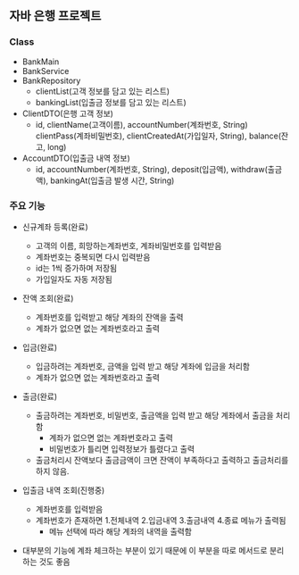 ## 자바 은행 프로젝트
### Class
- BankMain
- BankService
- BankRepository
    - clientList(고객 정보를 담고 있는 리스트)
    - bankingList(입출금 정보를 담고 있는 리스트)
- ClientDTO(은행 고객 정보)
    - id, clientName(고객이름), accountNumber(계좌번호, String) clientPass(계좌비밀번호), clientCreatedAt(가입일자, String), balance(잔고, long)
- AccountDTO(입출금 내역 정보)
    - id, accountNumber(계좌번호, String), deposit(입금액), withdraw(출금액), bankingAt(입출금 발생 시간, String)

### 주요 기능
- 신규계좌 등록(완료)
    - 고객의 이름, 희망하는계좌번호, 계좌비밀번호를 입력받음
    - 계좌번호는 중복되면 다시 입력받음
    - id는 1씩 증가하며 저장됨
    - 가입일자도 자동 저장됨
- 잔액 조회(완료)
    - 계좌번호를 입력받고 해당 계좌의 잔액을 출력
    - 계좌가 없으면 없는 계좌번호라고 출력
- 입금(완료)
    - 입금하려는 계좌번호, 금액을 입력 받고 해당 계좌에 입금을 처리함
    - 계좌가 없으면 없는 계좌번호라고 출력
- 출금(완료)
    - 출금하려는 계좌번호, 비밀번호, 출금액을 입력 받고 해당 계좌에서 출금을 처리함
        - 계좌가 없으면 없는 계좌번호라고 출력
        - 비밀번호가 틀리면 입력정보가 틀렸다고 출력
    - 출금처리시 잔액보다 출금금액이 크면 잔액이 부족하다고 출력하고 출금처리를 하지 않음.
- 입출금 내역 조회(진행중)
    - 계좌번호를 입력받음
    - 계좌번호가 존재하면 1.전체내역 2.입금내역 3.출금내역 4.종료 메뉴가 출력됨
        - 메뉴 선택에 따라 해당 계좌의 내역을 출력함


- 대부분의 기능에 계좌 체크하는 부분이 있기 때문에 이 부분을 따로 메서드로 분리하는 것도 좋음